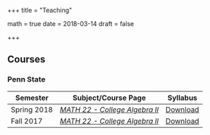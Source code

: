 +++
title = "Teaching"

math = true
date = 2018-03-14
draft = false

+++
## Courses 
### Penn State
**Semester** | **Subject/Course Page** | **Syllabus** 
--- | --- | --- 
Spring 2018 | [_MATH 22 - College Algebra II_](https://math.psu.edu/undergraduate/courses/math022) | [Download](https://math.psu.edu/sites/default/files/section/undergraduate/22sylSp18.pdf) 
Fall 2017 | [_MATH 22 - College Algebra II_](https://math.psu.edu/undergraduate/courses/math022)| [Download](https://math.psu.edu/sites/default/files/section/undergraduate/22sylSp18.pdf) 

